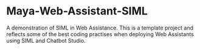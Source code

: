 # Maya-Web-Assistant-SIML
A demonstration of SIML in Web Assistance. This is a template project and reflects some of the best coding practises when deploying Web Assistants using SIML and Chatbot Studio.
